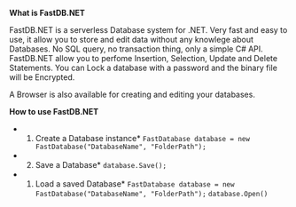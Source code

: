 **What is FastDB.NET**

FastDB.NET is a serverless Database system for .NET.
Very fast and easy to use, it allow you to store and edit data without any knowlege about Databases.
No SQL query, no transaction thing, only a simple C# API.
FastDB.NET allow you to perfome Insertion, Selection, Update and Delete Statements.
You can Lock a database with a password and the binary file will be Encrypted.

A Browser is also available for creating and editing your databases.

**How to use FastDB.NET**
*    1) Create a Database instance*
`FastDatabase database = new FastDatabase("DatabaseName", "FolderPath");`
*    2) Save a Database*
`database.Save();`
*    1) Load a saved Database*
`FastDatabase database = new FastDatabase("DatabaseName", "FolderPath");`
`database.Open()`
